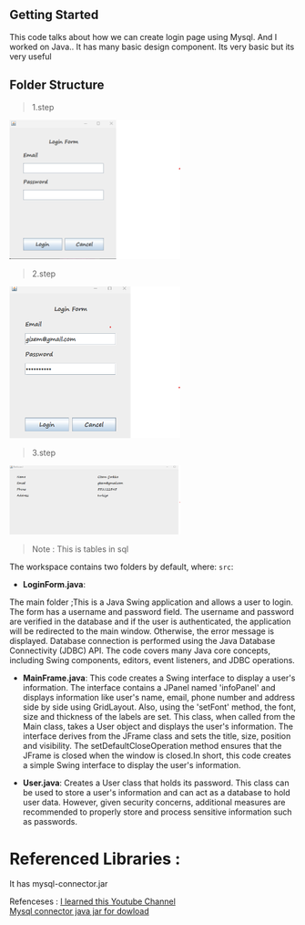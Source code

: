 ## Getting Started

This code talks about how we can create login page using Mysql. 
And I worked on Java..
It has many basic design component.
Its very basic but its very useful

## Folder Structure

> 1.step
<img src="https://raw.githubusercontent.com/atak-05/Login-Form-Using-Mysql-Java/master/img/loginpage.png" width ="300">

> 2.step
<img src="https://raw.githubusercontent.com/atak-05/Login-Form-Using-Mysql-Java/master/img/loginInput.png" width ="300">

> 3.step
<img src="https://raw.githubusercontent.com/atak-05/Login-Form-Using-Mysql-Java/master/img/openingPage.png" width ="300">


> Note : This is tables in sql



The workspace contains two folders by default, where:
`src`:

- **LoginForm.java**:

The main folder ;This is a Java Swing application and allows a user to login. The form has a username and password field. The username and password are verified in the database and if the user is authenticated, the application will be redirected to the main window. Otherwise, the error message is displayed. Database connection is performed using the Java Database Connectivity (JDBC) API. The code covers many Java core concepts, including Swing components, editors, event listeners, and JDBC operations.


-  **MainFrame.java**:
This code creates a Swing interface to display a user's information. The interface contains a JPanel named 'infoPanel' and displays information like user's name, email, phone number and address side by side using GridLayout. Also, using the 'setFont' method, the font, size and thickness of the labels are set.
This class, when called from the Main class, takes a User object and displays the user's information. The interface derives from the JFrame class and sets the title, size, position and visibility. The setDefaultCloseOperation method ensures that the JFrame is closed when the window is closed.In short, this code creates a simple Swing interface to display the user's information.




- **User.java**:
Creates a User class that holds its password. This class can be used to store a user's information and can act as a database to hold user data. However, given security concerns, additional measures are recommended to properly store and process sensitive information such as passwords.






# Referenced Libraries :
It has mysql-connector.jar 


Refenceses :
[I learned this Youtube Channel](https://www.youtube.com/watch?v=kQxsaQgL4B8) </br>
[Mysql connector java jar for dowload](https://dev.mysql.com/downloads/connector/j/)



